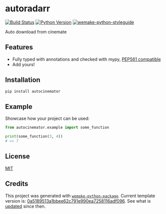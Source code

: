 # autoradarr

[![Build Status](https://github.com/miheevv/autoradarr/workflows/test/badge.svg?branch=master&event=push)](https://github.com/miheevv/autoradarr/actions?query=workflow%3Atest)
[![Python Version](https://img.shields.io/pypi/pyversions/autoradarr.svg)](https://pypi.org/project/autoradarr/)
[![wemake-python-styleguide](https://img.shields.io/badge/style-wemake-000000.svg)](https://github.com/wemake-services/wemake-python-styleguide)

Auto download from cinemate


## Features

- Fully typed with annotations and checked with mypy, [PEP561 compatible](https://www.python.org/dev/peps/pep-0561/)
- Add yours!


## Installation

```bash
pip install autocinemator
```


## Example

Showcase how your project can be used:

```python
from autocinemator.example import some_function

print(some_function(3, 4))
# => 7
```

## License

[MIT](https://github.com/miheevv/autoradarr/blob/master/LICENSE)


## Credits

This project was generated with [`wemake-python-package`](https://github.com/wemake-services/wemake-python-package). Current template version is: [0a5189513a1bbee62c791e990ea7258116adf096](https://github.com/wemake-services/wemake-python-package/tree/0a5189513a1bbee62c791e990ea7258116adf096). See what is [updated](https://github.com/wemake-services/wemake-python-package/compare/0a5189513a1bbee62c791e990ea7258116adf096...master) since then.
